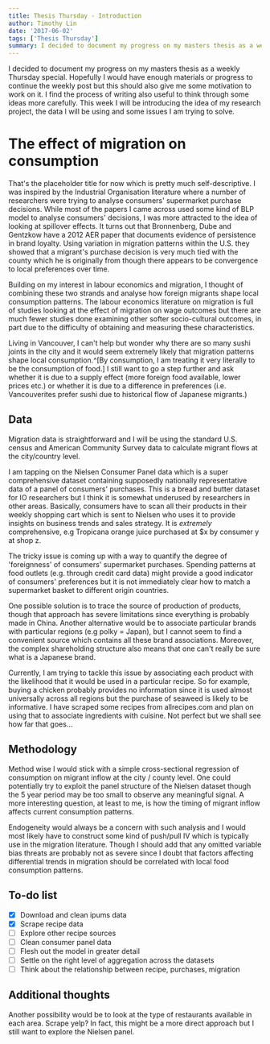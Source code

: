 ```yaml
---
title: Thesis Thursday - Introduction
author: Timothy Lin
date: '2017-06-02'
tags: ['Thesis Thursday']
summary: I decided to document my progress on my masters thesis as a weekly Thursday special. Hopefully I would have enough materials or progress to continue the weekly post but this should also give me some motivation to work on it
---
```


I decided to document my progress on my masters thesis as a weekly Thursday special. Hopefully I would have enough materials or progress to continue the weekly post but this should also give me some motivation to work on it. I find the process of writing also useful to think through some ideas more carefully. This week I will be introducing the idea of my research project, the data I will be using and some issues I am trying to solve.

# The effect of migration on consumption

That's the placeholder title for now which is pretty much self-descriptive. I was inspired by the Industrial Organisation literature where a number of researchers were trying to analyse consumers' supermarket purchase decisions. While most of the papers I came across used some kind of BLP model to analyse consumers' decisions, I was more attracted to the idea of looking at spillover effects. It turns out that Bronnenberg, Dube and Gentzkow have a 2012 AER paper that documents evidence of persistence in brand loyalty. Using variation in migration patterns within the U.S. they showed that a migrant's purchase decision is very much tied with the county which he is originally from though there appears to be convergence to local preferences over time.

Building on my interest in labour economics and migration, I thought of combining these two strands and analyse how foreign migrants shape local consumption patterns. The labour economics literature on migration is full of studies looking at the effect of migration on wage outcomes but there are much fewer studies done examining other softer socio-cultural outcomes, in part due to the difficulty of obtaining and measuring these characteristics.

Living in Vancouver, I can't help but wonder why there are so many sushi joints in the city and it would seem extremely likely that migration patterns shape local consumption.^[By consumption, I am treating it very literally to be the consumption of food.] I still want to go a step further and ask whether it is due to a supply effect (more foreign food available, lower prices etc.) or whether it is due to a difference in preferences (i.e. Vancouverites prefer sushi due to historical flow of Japanese migrants.)

## Data

Migration data is straightforward and I will be using the standard U.S. census and American Community Survey data to calculate migrant flows at the city/country level.

I am tapping on the Nielsen Consumer Panel data which is a super comprehensive dataset containing supposedly nationally representative data of a panel of consumers' purchases. This is a bread and butter dataset for IO researchers but I think it is somewhat underused by researchers in other areas. Basically, consumers have to scan all their products in their weekly shopping cart which is sent to Nielsen who uses it to provide insights on business trends and sales strategy. It is _extremely_ comprehensive, e.g Tropicana orange juice purchased at $x by consumer y at shop z.

The tricky issue is coming up with a way to quantify the degree of 'foreignness' of consumers' supermarket purchases. Spending patterns at food outlets (e.g. through credit card data) might provide a good indicator of consumers' preferences but it is not immediately clear how to match a supermarket basket to different origin countries.

One possible solution is to trace the source of production of products, though that approach has severe limitations since everything is probably made in China. Another alternative would be to associate particular brands with particular regions (e.g polky = Japan), but I cannot seem to find a convenient source which contains all these brand associations. Moreover, the complex shareholding structure also means that one can't really be sure what is a Japanese brand.

Currently, I am trying to tackle this issue by associating each product with the likelihood that it would be used in a particular recipe. So for example, buying a chicken probably provides no information since it is used almost universally across all regions but the purchase of seaweed is likely to be informative. I have scraped some recipes from allrecipes.com and plan on using that to associate ingredients with cuisine. Not perfect but we shall see how far that goes...

## Methodology

Method wise I would stick with a simple cross-sectional regression of consumption on migrant inflow at the city / county level. One could potentially try to exploit the panel structure of the Nielsen dataset though the 5 year period may be too small to observe any meaningful signal. A more interesting question, at least to me, is how the timing of migrant inflow affects current consumption patterns.

Endogeneity would always be a concern with such analysis and I would most likely have to construct some kind of push/pull IV which is typically use in the migration literature. Though I should add that any omitted variable bias threats are probably not as severe since I doubt that factors affecting differential trends in migration should be correlated with local food consumption patterns.

## To-do list

- [x] Download and clean ipums data
- [x] Scrape recipe data
- [ ] Explore other recipe sources
- [ ] Clean consumer panel data
- [ ] Flesh out the model in greater detail
- [ ] Settle on the right level of aggregation across the datasets
- [ ] Think about the relationship between recipe, purchases, migration

## Additional thoughts

Another possibility would be to look at the type of restaurants available in each area. Scrape yelp? In fact, this might be a more direct approach but I still want to explore the Nielsen panel.
